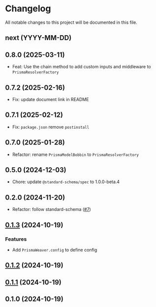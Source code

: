 # Changelog

All notable changes to this project will be documented in this file.

## next (YYYY-MM-DD)

## 0.8.0 (2025-03-11)

- Feat: Use the chain method to add custom inputs and middleware to `PrismaResolverFactory`

## 0.7.2 (2025-02-16)

- Fix: update document link in README

## 0.7.1 (2025-02-12)

- Fix: `package.json` remove `postinstall` 
 
## 0.7.0 (2025-01-28)

- Refactor: rename `PrismaModelBobbin` to `PrismaResolverFactory`

## 0.5.0 (2024-12-03)

- Chore: update `@standard-schema/spec` to 1.0.0-beta.4

## 0.2.0 (2024-11-20)

- Refactor: follow standard-schema ([#7](https://github.com/modevol-com/gqloom/pull/7))

## [0.1.3](https://github.com/modevol-com/gqloom/compare/@gqloom/prisma@0.1.2...@gqloom/prisma@0.1.3) (2024-10-19)

### Features

- Add `PrismaWeaver.config` to define config

## [0.1.2](https://github.com/modevol-com/gqloom/compare/@gqloom/prisma@0.1.1...@gqloom/prisma@0.1.2) (2024-10-19)

## [0.1.1](https://github.com/modevol-com/gqloom/compare/@gqloom/prisma@0.1.0...@gqloom/prisma@0.1.1) (2024-10-19)

## 0.1.0 (2024-10-19)
